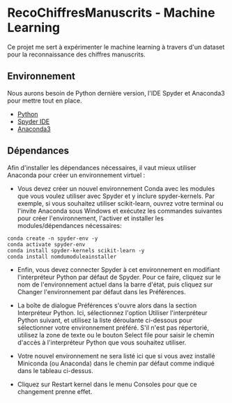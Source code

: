 # RecoChiffresManuscrits - Machine Learning

Ce projet me sert à expérimenter le machine learning à travers d'un dataset pour la reconnaissance des chiffres manuscrits.

## Environnement

Nous aurons besoin de Python dernière version, l'IDE Spyder et Anaconda3 pour mettre tout en place.

- [Python](https://www.python.org/downloads/)
- [Spyder IDE](https://www.spyder-ide.org/)
- [Anaconda3](https://www.anaconda.com/)

## Dépendances

Afin d'installer les dépendances nécessaires, il vaut mieux utiliser Anaconda pour créer un environnement virtuel : 

- Vous devez créer un nouvel environnement Conda avec les modules que vous voulez utiliser avec Spyder et y inclure spyder-kernels. Par exemple, si vous souhaitez utiliser scikit-learn, ouvrez votre terminal ou l'invite Anaconda sous Windows et exécutez les commandes suivantes pour créer l'environnement, l'activer et installer les modules/dépendances nécessaires:

```
conda create -n spyder-env -y
conda activate spyder-env
conda install spyder-kernels scikit-learn -y
conda install nomdumoduleainstaller
```

- Enfin, vous devez connecter Spyder à cet environnement en modifiant l'interpréteur Python par défaut de Spyder. Pour ce faire, cliquez sur le nom de l'environnement actuel dans la barre d'état, puis cliquez sur Changer l'environnement par défaut dans les Préférences.

- La boîte de dialogue Préférences s'ouvre alors dans la section Interpréteur Python. Ici, sélectionnez l'option Utiliser l'interpréteur Python suivant, et utilisez la liste déroulante ci-dessous pour sélectionner votre environnement préféré. S'il n'est pas répertorié, utilisez la zone de texte ou le bouton Select file pour saisir le chemin d'accès à l'interpréteur Python que vous souhaitez utiliser.

- Votre nouvel environnement ne sera listé ici que si vous avez installé Miniconda (ou Anaconda) dans le chemin par défaut comme indiqué dans le tableau ci-dessus.

- Cliquez sur Restart kernel dans le menu Consoles pour que ce changement prenne effet.